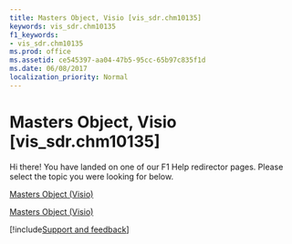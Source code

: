 ```yaml
---
title: Masters Object, Visio [vis_sdr.chm10135]
keywords: vis_sdr.chm10135
f1_keywords:
- vis_sdr.chm10135
ms.prod: office
ms.assetid: ce545397-aa04-47b5-95cc-65b97c835f1d
ms.date: 06/08/2017
localization_priority: Normal
---
```



# Masters Object, Visio [vis_sdr.chm10135]

Hi there! You have landed on one of our F1 Help redirector pages. Please select the topic you were looking for below.

[Masters Object (Visio)](https://msdn.microsoft.com/library/0a17a37a-e527-c1c8-1a32-44f2df370872.aspx)

[Masters Object (Visio)](https://msdn.microsoft.com/library/07c80948-8cee-34d2-dbc9-89ca031343df%28Office.15%29.aspx)

[!include[Support and feedback](~/includes/feedback-boilerplate.md)]